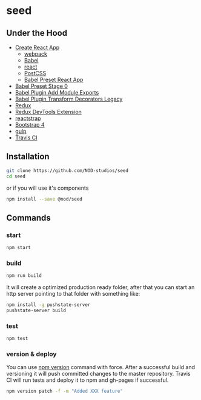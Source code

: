 # seed

## Under the Hood
- [Create React App](https://github.com/facebookincubator/create-react-app)
  - [webpack](https://webpack.github.io/)
  - [Babel](https://babeljs.io/)
  - [react](https://facebook.github.io/react/)
  - [PostCSS](http://postcss.org/)
  - [Babel Preset React App](https://www.npmjs.com/package/babel-preset-react-app)
- [Babel Preset Stage 0](https://babeljs.io/docs/plugins/preset-stage-0/)
- [Babel Plugin Add Module Exports](https://babeljs.io/docs/plugins/preset-stage-0/)
- [Babel Plugin Transform Decorators Legacy](https://github.com/loganfsmyth/babel-plugin-transform-decorators-legacy)
- [Redux](http://redux.js.org/)
- [Redux DevTools Extension](http://zalmoxisus.github.io/redux-devtools-extension/)
- [reactstrap](https://reactstrap.github.io/)
- [Bootstrap 4](https://v4-alpha.getbootstrap.com/)
- [gulp](http://gulpjs.com/)
- [Travis CI](https://travis-ci.org/)

## Installation

```bash
git clone https://github.com/NOD-studios/seed
cd seed
```

or if you will use it's components

```bash
npm install --save @nod/seed
```

## Commands

### start
```bash
npm start
```

### build
```bash
npm run build
```
It will create a optimized production ready folder, after that you can start an http server pointing to that folder with something like:

  ```bash
  npm install -g pushstate-server
  pushstate-server build
  ```

### test
```bash
npm test
```

### version & deploy
You can use [npm version](https://docs.npmjs.com/cli/version) command with force. After a successful build and versioning it will push committed changes to the master repository. Travis CI will run tests and deploy it to npm and gh-pages if successful.
```bash
npm version patch -f -m "Added XXX feature"
```
